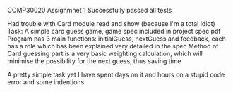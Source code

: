 COMP30020 Assignmnet 1
Successfully passed all tests

Had trouble with Card module read and show (because I'm a total idiot)
Task: A simple card guess game, game spec included in project spec pdf
Program has 3 main functions: initialGuess, nextGuess and feedback, each has a role which has been explained very detailed in the spec
Method of Card guessing part is a very basic weighting calculation, which will minimise the possibility for the next guess, thus saving time

A pretty simple task yet I have spent days on it and hours on a stupid code error and some indentions
